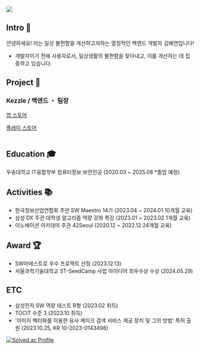 <img src="https://capsule-render.vercel.app/api?type=waving&color=008B8B&height=130&section=header&text=Hyeyeon%20Kim's%20Profile&fontSize=30&fontColor=ffffff&fontAlign=50&fontAlignY=30" />

## Intro 👋
안녕하세요! 저는 일상 불편함을 개선하고자하는 열정적인 백엔드 개발자 김혜연입니다!
- 개발자이기 전에 사용자로서, 일상생활의 불편함을 찾아내고, 이를 개선하는 데 집중하고 있습니다.

## Project 📱
### Kezzle / 백엔드 ・ 팀장
<a href="https://apps.apple.com/kr/app/kezzle-%EC%BC%80%EC%A6%90-%EB%82%B4-%EC%A3%BC%EB%B3%80%EC%97%90-%EC%9E%88%EB%8A%94-%ED%8A%B9%EB%B3%84%ED%95%9C-%EC%BC%80%EC%9D%B4%ED%81%AC/id6461725196"> 앱 스토어 </a>
<tr></tr>
<a href="https://play.google.com/store/apps/details?id=com.klh.kezzle&hl=ko-KR"> 플레이 스토어 </a>
<br></br>


## Education 🎓
우송대학교 IT융합학부 컴퓨터정보·보안전공 (2020.03 ~ 2025.08 *졸업 예정)

## Activities 📚
- 한국정보산업연합회 주관 SW Maestro 14기  (2023.04 ~ 2024.01 10개월 교육)
- 삼성 DX 주관 대학생 알고리즘 역량 강화 특강  (2023.01 ~ 2023.02 1개월 교육)
- 이노베이션 아카데미 주관 42Seoul  (2020.12 ~ 2022.12 24개월 교육)

## Award 🏆
- SW마에스트로 우수 프로젝트 선정  (2023.12.13)
- 서울과학기술대학교 ST-SeedCamp 사업 아이디어 최우수상 수상  (2024.05.29)

## ETC
- 삼성전자 SW 역량 테스트 B형  (2023.02 취득)
- TOCIT 수준 3  (2023.10 취득)
- '이미지 벡터화를 이용한 유사 케이크 검색 서비스 제공 장치 및 그의 방법' 특허 출원  (2023.10.25, KR 10-2023-0143498)

[![Solved.ac Profile](http://mazassumnida.wtf/api/v2/generate_badge?boj=clscls253)](https://solved.ac/clscls253/)


<!--
**Hyeyeon-Kim/Hyeyeon-Kim** is a ✨ _special_ ✨ repository because its `README.md` (this file) appears on your GitHub profile.

Here are some ideas to get you started:

- 🔭 I’m currently working on ...
- 🌱 I’m currently learning ...
- 👯 I’m looking to collaborate on ...
- 🤔 I’m looking for help with ...
- 💬 Ask me about ...
- 📫 How to reach me: ...
- 😄 Pronouns: ...
- ⚡ Fun fact: ...
-->
